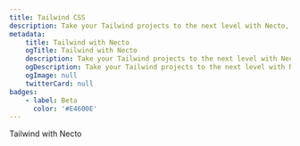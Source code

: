 ```yaml
---
title: Tailwind CSS
description: Take your Tailwind projects to the next level with Necto, the versatile utility toolkit designed to enhance your development experience.
metadata: 
    title: Tailwind with Necto
    ogTitle: Tailwind with Necto
    description: Take your Tailwind projects to the next level with Necto, the versatile utility toolkit designed to enhance your development experience.
    ogDescription: Take your Tailwind projects to the next level with Necto, the versatile utility toolkit designed to enhance your development experience.
    ogImage: null
    twitterCard: null
badges: 
    - label: Beta
      color: '#E4600E'
---
```


Tailwind with Necto
